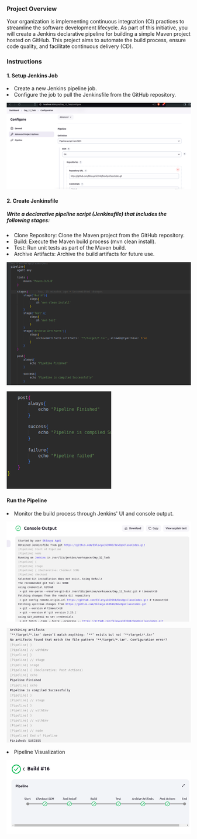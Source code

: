 ### Project Overview

Your organization is implementing continuous integration (CI) practices to streamline the software development lifecycle. As part of this initiative, you will create a Jenkins declarative pipeline for building a simple Maven project hosted on GitHub. This project aims to automate the build process, ensure code quality, and facilitate continuous delivery (CD).

### Instructions

<h4>1. Setup Jenkins Job</h4>
<li>Create a new Jenkins pipeline job.</li>
<li>Configure the job to pull the Jenkinsfile from the GitHub repository.</li>


![alt text](image-1.png)


<h4>2. Create Jenkinsfile</h4>

<h5>Write a declarative pipeline script (Jenkinsfile) that includes the following stages:</h5>
<li>Clone Repository: Clone the Maven project from the GitHub repository.</li>
<li>Build: Execute the Maven build process (mvn clean install).</li>
<li>Test: Run unit tests as part of the Maven build.</li>
<li>Archive Artifacts: Archive the build artifacts for future use.</li>

![alt text](image-2.png)

![alt text](image-3.png)


<h4>Run the Pipeline</h4>

<li>Monitor the build process through Jenkins' UI and console output.</li>

![alt text](image-4.png)

![alt text](image-5.png)

<li>Pipeline Visualization</li>

![alt text](image-6.png)